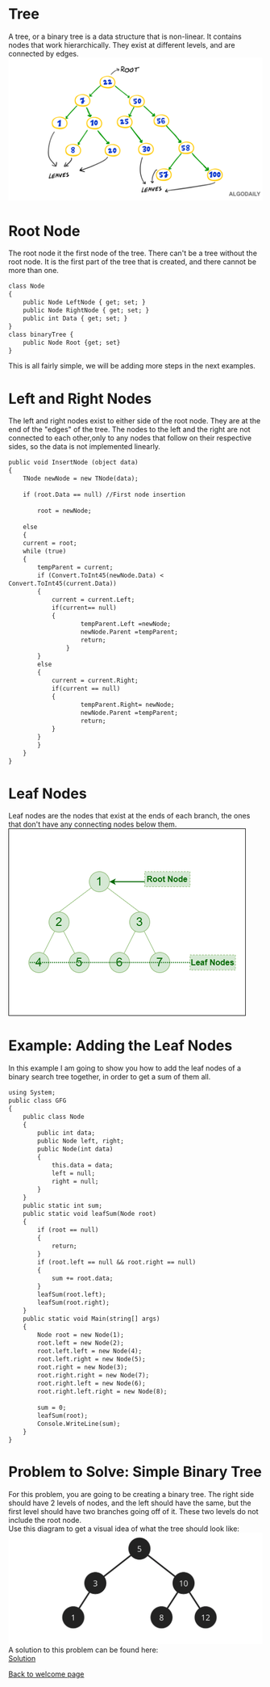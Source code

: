 # Tree
A tree, or a binary tree is a data structure that is non-linear. It contains nodes that work hierarchically. They exist at different levels, and are connected by edges.  
![Binary Search Tree](images/stackImages/binary-search-tree.png)  

# Root Node
The root node it the first node of the tree. There can't be a tree without the root node. It is the first part of the tree that is created, and there cannot be more than one.  

    class Node
    {
        public Node LeftNode { get; set; }
        public Node RightNode { get; set; }
        public int Data { get; set; }
    }
    class binaryTree {
        public Node Root {get; set}
    }

This is all fairly simple, we will be adding more steps in the next examples.  

# Left and Right Nodes
The left and right nodes exist to either side of the root node. They are at the end of the "edges" of the tree. The nodes to the left and the right are not connected to each other,only to any nodes that follow on their respective sides, so the data is not implemented linearly.  


    public void InsertNode (object data)
    {
        TNode newNode = new TNode(data);

        if (root.Data == null) //First node insertion  

            root = newNode;       

        else
        {
        current = root;
        while (true)
        {
            tempParent = current;
            if (Convert.ToInt45(newNode.Data) < Convert.ToInt45(current.Data))
            {
                current = current.Left;
                if(current== null)
                {
                        tempParent.Left =newNode;
                        newNode.Parent =tempParent;
                        return;
                    }
            }
            else
            {
                current = current.Right;
                if(current == null)
                {
                        tempParent.Right= newNode;
                        newNode.Parent =tempParent;
                        return;
                }
            }
            }
        }
    }

# Leaf Nodes
Leaf nodes are the nodes that exist at the ends of each branch, the ones that don't have any connecting nodes below them.  
![Leaf Node](images/stackImages/leaf-node.png)  

# Example: Adding the Leaf Nodes  
In this example I am going to show you how to add the leaf nodes of a binary search tree together, in order to get a sum of them all.  

    using System;
    public class GFG
    {
        public class Node
        {
            public int data;
            public Node left, right;
            public Node(int data)
            {
                this.data = data;
                left = null;
                right = null;
            }
        }
        public static int sum;
        public static void leafSum(Node root)
        {
            if (root == null)
            {
                return;
            }
            if (root.left == null && root.right == null)
            {
                sum += root.data;
            }
            leafSum(root.left);
            leafSum(root.right);
        }
        public static void Main(string[] args)
        {
            Node root = new Node(1);
            root.left = new Node(2);
            root.left.left = new Node(4);
            root.left.right = new Node(5);
            root.right = new Node(3);
            root.right.right = new Node(7);
            root.right.left = new Node(6);
            root.right.left.right = new Node(8);
    
            sum = 0;
            leafSum(root);
            Console.WriteLine(sum);
        }
    }

# Problem to Solve: Simple Binary Tree
For this problem, you are going to be creating a binary tree. The right side should have 2 levels of nodes, and the left should have the same, but the first level should have two branches going off of it. These two levels do not include the root node.  
Use this diagram to get a visual idea of what the tree should look like:  
![Problem to Solve](images/stackImages/problem-to-solve-tree.png)  
A solution to this problem can be found here:  
[Solution](tree-problem-solution/Program.cs)  


[Back to welcome page](0-welcome.md)

